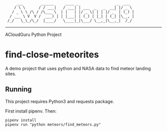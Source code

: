          ___        ______     ____ _                 _  ___  
        / \ \      / / ___|   / ___| | ___  _   _  __| |/ _ \ 
       / _ \ \ /\ / /\___ \  | |   | |/ _ \| | | |/ _` | (_) |
      / ___ \ V  V /  ___) | | |___| | (_) | |_| | (_| |\__, |
     /_/   \_\_/\_/  |____/   \____|_|\___/ \__,_|\__,_|  /_/ 
 ----------------------------------------------------------------- 


ACloudGuru Python Project

# find-close-meteorites
A demo project that uses python and NASA data to find meteor landing sites.

## Running
This project requires Python3 and requests package.

First install pipenv. Then:

```
pipenv install
pipenv run "python meteors/find_meteors.py"
```




